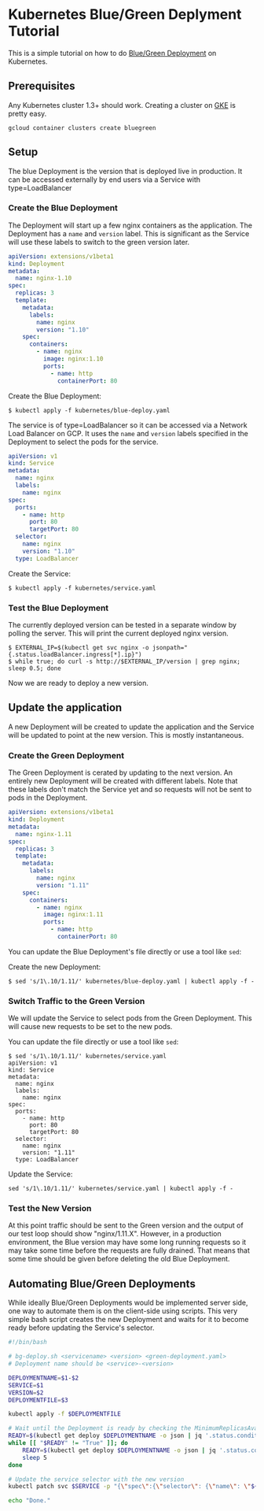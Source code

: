 # Kubernetes Blue/Green Deplyment Tutorial

This is a simple tutorial on how to do [Blue/Green Deployment](https://martinfowler.com/bliki/BlueGreenDeployment.html) on Kubernetes.

## Prerequisites

Any Kubernetes cluster 1.3+ should work. Creating a cluster on [GKE](https://cloud.google.com/container-engine/) is pretty easy.

```
gcloud container clusters create bluegreen
```

## Setup

The blue Deployment is the version that is deployed live in production. It can be accessed externally by end users via a Service with type=LoadBalancer

### Create the Blue Deployment

The Deployment will start up a few nginx containers as the application. The Deployment has a `name` and `version` label. This is significant as the Service will use these labels to switch to the green version later.

[embedmd]:# (kubernetes/blue-deploy.yaml yaml)
```yaml
apiVersion: extensions/v1beta1
kind: Deployment
metadata:
  name: nginx-1.10
spec:
  replicas: 3
  template:
    metadata:
      labels:
        name: nginx
        version: "1.10"
    spec:
      containers: 
        - name: nginx
          image: nginx:1.10
          ports:
            - name: http
              containerPort: 80
```

Create the Blue Deployment:

```
$ kubectl apply -f kubernetes/blue-deploy.yaml
```

The service is of type=LoadBalancer so it can be accessed via a Network Load Balancer on GCP. It uses the `name` and `version` labels specified in the Deployment to select the pods for the service.

[embedmd]:# (kubernetes/service.yaml yaml)
```yaml
apiVersion: v1
kind: Service
metadata: 
  name: nginx
  labels: 
    name: nginx
spec:
  ports:
    - name: http
      port: 80
      targetPort: 80
  selector: 
    name: nginx
    version: "1.10"
  type: LoadBalancer
```

Create the Service:

```
$ kubectl apply -f kubernetes/service.yaml
```

### Test the Blue Deployment

The currently deployed version can be tested in a separate window by polling the server. This will print the current deployed nginx version.

```
$ EXTERNAL_IP=$(kubectl get svc nginx -o jsonpath="{.status.loadBalancer.ingress[*].ip}")
$ while true; do curl -s http://$EXTERNAL_IP/version | grep nginx; sleep 0.5; done
```

Now we are ready to deploy a new version.

## Update the application

A new Deployment will be created to update the application and the Service will be updated to point at the new version. This is mostly instantaneous.

### Create the Green Deployment

The Green Deployment is cerated by updating to the next version. An entirely new Deployment will be created with different labels. Note that these labels don't match the Service yet and so requests will not be sent to pods in the Deployment.

[embedmd]:# (kubernetes/green-deploy.yaml yaml)
```yaml
apiVersion: extensions/v1beta1
kind: Deployment
metadata:
  name: nginx-1.11
spec:
  replicas: 3
  template:
    metadata:
      labels:
        name: nginx
        version: "1.11"
    spec:
      containers: 
        - name: nginx
          image: nginx:1.11
          ports:
            - name: http
              containerPort: 80
```

You can update the Blue Deployment's file directly or use a tool like `sed`:

Create the new Deployment:

```
$ sed 's/1\.10/1.11/' kubernetes/blue-deploy.yaml | kubectl apply -f -
```

### Switch Traffic to the Green Version

We will update the Service to select pods from the Green Deployment. This will cause new requests to be set to the new pods.

You can update the file directly or use a tool like `sed`:

```
$ sed 's/1\.10/1.11/' kubernetes/service.yaml 
apiVersion: v1
kind: Service
metadata: 
  name: nginx
  labels: 
    name: nginx
spec:
  ports:
    - name: http
      port: 80
      targetPort: 80
  selector: 
    name: nginx
    version: "1.11"
  type: LoadBalancer
```

Update the Service:

```
sed 's/1\.10/1.11/' kubernetes/service.yaml | kubectl apply -f -
```

### Test the New Version

At this point traffic should be sent to the Green version and the output of our test loop should show "nginx/1.11.X". However, in a production environment, the Blue version may have some long running requests so it may take some time before the requests are fully drained. That means that some time should be given before deleting the old Blue Deployment.

## Automating Blue/Green Deployments

While ideally Blue/Green Deployments would be implemented server side, one way to automate them is on the client-side using scripts. This very simple bash script creates the new Deployment and waits for it to become ready before updating the Service's selector.


[embedmd]:# (bin/bg-deploy.sh bash)
```bash
#!/bin/bash

# bg-deploy.sh <servicename> <version> <green-deployment.yaml>
# Deployment name should be <service>-<version>

DEPLOYMENTNAME=$1-$2
SERVICE=$1
VERSION=$2
DEPLOYMENTFILE=$3

kubectl apply -f $DEPLOYMENTFILE

# Wait until the Deployment is ready by checking the MinimumReplicasAvailable condition.
READY=$(kubectl get deploy $DEPLOYMENTNAME -o json | jq '.status.conditions[] | select(.reason == "MinimumReplicasAvailable") | .status' | tr -d '"')
while [[ "$READY" != "True" ]]; do
    READY=$(kubectl get deploy $DEPLOYMENTNAME -o json | jq '.status.conditions[] | select(.reason == "MinimumReplicasAvailable") | .status' | tr -d '"')
    sleep 5
done

# Update the service selector with the new version
kubectl patch svc $SERVICE -p "{\"spec\":{\"selector\": {\"name\": \"${SERVICE}\", \"version\": \"${VERSION}\"}}}"

echo "Done."
```
